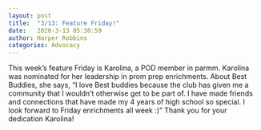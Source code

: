 ```yaml
---
layout: post
title:  "3/13: Feature Friday!"
date:   2020-3-13 05:30:59
author: Harper Robbins
categories: Advocacy
---
```


This week’s feature Friday is Karolina, a POD member in parmm. Karolina was nominated for her leadership in prom prep enrichments. About Best Buddies, she says, “I love Best buddies because the club has given me a community that I wouldn’t otherwise get to be part of. I have made friends and connections that have made my 4 years of high school so special. I look forward to Friday enrichments all week :)” Thank you for your dedication Karolina!
